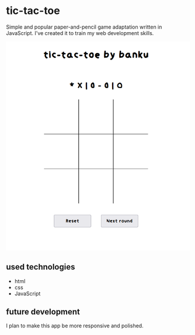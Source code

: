 # tic-tac-toe
Simple and popular paper-and-pencil game adaptation written in JavaScript. I've created it to train my web development skills.   

![tic-tac-toe grid](screenshot.png)

## used technologies
- html
- css
- JavaScript

## future development 
I plan to make this app be more responsive and polished. 




